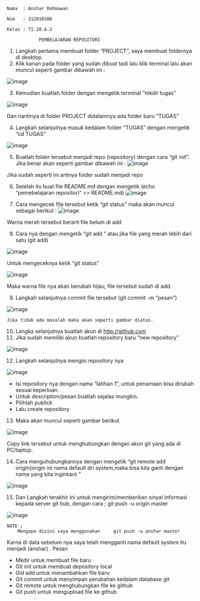 	Nama  : Anshar Rahmawan

	Nim   : 312010308

	Kelas : TI.20.A.2

				PEMBELAJARAN REPOSITORI
				
1.	Langkah pertama membuat folder “PROJECT”, saya membuat foldernya di desktop.
2.	Klik kanan pada folder yang sudah dibuat tadi lalu klik terminal lalu akan muncul seperti gambar dibawah ini :


 

![image](https://user-images.githubusercontent.com/72779594/96334037-e1d6f800-1097-11eb-95c4-587efe3e5b53.png)




















3.	Kemudian buatlah folder dengan mengetik terminal “mkdir tugas”

![image](https://user-images.githubusercontent.com/72779594/96334147-b274bb00-1098-11eb-8b8f-3070fd8c0954.png)

 
Dan nantinya di folder PROJECT didalamnya ada folder baru “TUGAS”

4.	Langkah selanjutnya masuk kedalam folder “TUGAS” dengan mengetik “cd TUGAS”

 ![image](https://user-images.githubusercontent.com/72779594/96359504-cde5d180-113d-11eb-8bdc-85037dda4e3e.png)












5.	Buatlah folder tersebut menjadi repo (repository) dengan cara “git init”. Jika benar akan seperti gambar dibawah ini :
![image](https://user-images.githubusercontent.com/72779594/96359508-ddfdb100-113d-11eb-98d8-cee6d4084c50.png)

 
Jika sudah seperti ini artinya folder sudah menjadi repo

6.	Setelah itu buat file README.md dengan mengetik (echo “pemebelajaran repositori” >> README.md)
![image](https://user-images.githubusercontent.com/72779594/96359513-ed7cfa00-113d-11eb-856f-4970b20c84be.png)

 
7.	Cara mengecek file tersebut ketik “git status” maka akan muncul sebagai berikut :
![image](https://user-images.githubusercontent.com/72779594/96359519-fbcb1600-113d-11eb-9848-39031eb10e28.png)

 
Warna merah tersebut berarti file belum di add

8.	Cara nya dengan mengetik “git add <file>” atau jika file yang merah lebih dari satu (git add)
	
![image](https://user-images.githubusercontent.com/72779594/96359524-0f767c80-113e-11eb-801e-ed966669343d.png)

 



	


Untuk mengeceknya ketik “git status”

 ![image](https://user-images.githubusercontent.com/72779594/96359544-3634b300-113e-11eb-97f1-f2d265fc3141.png)

Maka warna file nya akan berubah hijau, file tersebut sudah di add.

9.	Langkah selanjutnya commit file tersebut (git commit -m “pesan”)

![image](https://user-images.githubusercontent.com/72779594/96359548-4482cf00-113e-11eb-8630-997595e657f5.png)

 
	Jika tidak ada masalah maka akan seperti gambar diatas.




10.	Langka selanjutnya buatlah akun di http://github.com
11.	Jika sudah memiliki akun buatlah repository baru “new repository”

![image](https://user-images.githubusercontent.com/72779594/96359556-595f6280-113e-11eb-939d-6c4b58c34bcb.png)

 

12.	Langkah selanjutnya mengisi repository nya

![image](https://user-images.githubusercontent.com/72779594/96359560-68461500-113e-11eb-9ba2-3b6c210b8ce5.png)

 
-	Isi repository nya dengan nama “latihan 1”, untuk penamaan bisa dirubah sesuai keperluan.
-	Untuk description/pesan buatlah sejalas mungkin.
-	Pilihlah publick
-	Lalu create repository


13.	Maka akan muncul seperti gambar berikut.

![image](https://user-images.githubusercontent.com/72779594/96359568-827ff300-113e-11eb-97e5-a4108db32be2.png)

 	
 
Copy link tersebut untuk menghubungkan dengan akun git yang ada di PC/laptop.

14.	Cara menguhubungkannya dengan mengetik “git remote add origin(origin ini nama default dri system,maka bisa kita ganti dengan nama yang kita inginkan) <link>”

![image](https://user-images.githubusercontent.com/72779594/96359574-9166a580-113e-11eb-80e1-853134fa9a4e.png)

 
	
	

15.	Dan Langkah terakhir ini untuk mengirim/memberikan sinyal informasi kepada server git hub, dengan cara ;   git push -u origin master

 ![image](https://user-images.githubusercontent.com/72779594/96359581-a04d5800-113e-11eb-9850-df7242f67262.png)

	NOTE ;
		Mengapa disini saya menggunakan 	git push -u anshar master
Karna di data sebelum nya saya telah mengganti nama default system itu menjadi (anshar) .
Pesan
-	 Mkdir <nama file> untuk membuat file baru
-	Git init untuk membuat depository local
-	Gid add untuk menambahkan file baru
-	Git commit untuk menyimpan perubahan kedalam database git
-	Git remote untuk menghubungkan file ke github
-	Git push untuk mengupload file ke github
